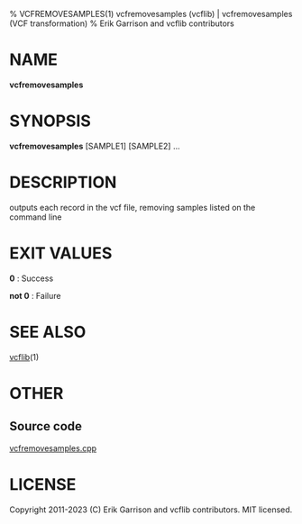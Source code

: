 % VCFREMOVESAMPLES(1) vcfremovesamples (vcflib) | vcfremovesamples (VCF transformation)
% Erik Garrison and vcflib contributors

# NAME

**vcfremovesamples**

# SYNOPSIS

**vcfremovesamples** <vcf file> [SAMPLE1] [SAMPLE2] ...

# DESCRIPTION

outputs each record in the vcf file, removing samples listed on the command line





# EXIT VALUES

**0**
: Success

**not 0**
: Failure

# SEE ALSO



[vcflib](./vcflib.md)(1)



# OTHER

## Source code

[vcfremovesamples.cpp](https://github.com/vcflib/vcflib/blob/master/src/vcfremovesamples.cpp)

# LICENSE

Copyright 2011-2023 (C) Erik Garrison and vcflib contributors. MIT licensed.

<!--
  Created with ./scripts/bin2md.rb scripts/bin2md-template.erb
-->
